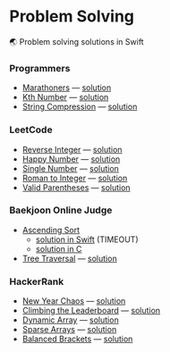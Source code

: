 # Problem Solving

🌏 Problem solving solutions in Swift

### Programmers

* [Marathoners][marathoners-problem] — [solution][marathoners-solution]
* [Kth Number][kth-number-problem] — [solution][kth-number-solution]
* [String Compression][string-compression-problem] — [solution][string-compression-solution]

### LeetCode

* [Reverse Integer][reverse-integer-problem] — [solution][reverse-integer-solution]
* [Happy Number][happy-number-problem] — [solution][happy-number-solution]
* [Single Number][single-number-problem] — [solution][single-number-solution]
* [Roman to Integer][roman-to-integer-problem] — [solution][roman-to-integer-solution]
* [Valid Parentheses][valid-parentheses-problem] — [solution][valid-parentheses-solution]

### Baekjoon Online Judge

* [Ascending Sort][ascending-sort-problem]
    * [solution in Swift][ascending-sort-solution-swift] (TIMEOUT)
    * [solution in C][ascending-sort-solution-c]
* [Tree Traversal][tree-traversal-problem] — [solution][tree-traversal-solution]

### HackerRank

* [New Year Chaos][new-year-chaos-problem] — [solution][new-year-chaos-solution]
* [Climbing the Leaderboard][climbing-the-leaderboard-problem] — [solution][climbing-the-leaderboard-solution]
* [Dynamic Array][dynamic-array-problem] — [solution][dynamic-array-solution]
* [Sparse Arrays][sparse-arrays-problem] — [solution][sparse-arrays-solution]
* [Balanced Brackets][balanced-brackets-problem] — [solution][balanced-brackets-solution]


[marathoners-problem]: https://programmers.co.kr/learn/courses/30/lessons/42576
[marathoners-solution]: https://github.com/seizze/problem-solving-swift/blob/master/Programmers/Programmers/Solutions/Marathoners.swift
[reverse-integer-problem]: https://leetcode.com/problems/reverse-integer/
[reverse-integer-solution]: https://github.com/seizze/problem-solving-swift/blob/master/reverse_integer/reverse_integer/Solution.swift
[kth-number-problem]: https://programmers.co.kr/learn/courses/30/lessons/42748?language=swift
[kth-number-solution]: https://github.com/seizze/problem-solving-swift/blob/master/Programmers/Programmers/Solutions/KthNumber.swift
[ascending-sort-problem]:https://www.acmicpc.net/problem/10989
[ascending-sort-solution-swift]: https://github.com/seizze/problem-solving-swift/blob/master/ascending_sort/ascending_sort/main.swift
[ascending-sort-solution-c]: https://github.com/seizze/problem-solving-swift/blob/master/ascending_sort_c/ascending_sort_c/main.c
[happy-number-problem]: https://leetcode.com/problems/happy-number/
[happy-number-solution]: https://github.com/seizze/problem-solving-swift/blob/master/happy_number/happy_number/main.swift
[single-number-problem]: https://leetcode.com/problems/single-number/
[single-number-solution]: https://github.com/seizze/problem-solving-swift/blob/master/single_number/single_number/main.swift
[tree-traversal-problem]: https://www.acmicpc.net/problem/1991
[tree-traversal-solution]: https://github.com/seizze/problem-solving-swift/blob/master/tree_traversal/tree_traversal/main.swift
[roman-to-integer-problem]: https://leetcode.com/problems/roman-to-integer/
[roman-to-integer-solution]: https://github.com/seizze/problem-solving-swift/blob/master/roman_to_integer/roman_to_integer/main.swift
[valid-parentheses-problem]: https://leetcode.com/problems/valid-parentheses/
[valid-parentheses-solution]: https://github.com/seizze/problem-solving-swift/blob/master/valid_parentheses/valid_parentheses/main.swift
[new-year-chaos-problem]: https://www.hackerrank.com/challenges/new-year-chaos/problem
[new-year-chaos-solution]: https://github.com/seizze/problem-solving-swift/blob/master/HackerRank/HackerRank/Solutions/NewYearChaos.swift
[climbing-the-leaderboard-problem]: https://www.hackerrank.com/challenges/climbing-the-leaderboard/problem
[climbing-the-leaderboard-solution]: https://github.com/seizze/problem-solving-swift/blob/master/HackerRank/HackerRank/Solutions/ClimbingTheLeaderboard.swift
[dynamic-array-problem]: https://www.hackerrank.com/challenges/dynamic-array/problem
[dynamic-array-solution]: https://github.com/seizze/problem-solving-swift/blob/master/HackerRank/HackerRank/Solutions/DynamicArray.swift
[string-compression-problem]: https://programmers.co.kr/learn/courses/30/lessons/60057
[string-compression-solution]: https://github.com/seizze/problem-solving-swift/blob/master/Programmers/Programmers/Solutions/StringCompression.swift
[sparse-arrays-problem]: https://www.hackerrank.com/challenges/sparse-arrays/problem
[sparse-arrays-solution]: https://github.com/seizze/problem-solving-swift/blob/master/HackerRank/HackerRank/Solutions/SparseArrays.swift
[balanced-brackets-problem]: https://www.hackerrank.com/challenges/balanced-brackets/problem?isFullScreen=true
[balanced-brackets-solution]: https://github.com/seizze/problem-solving-swift/blob/master/HackerRank/HackerRank/Solutions/BalancedBrackets.swift

